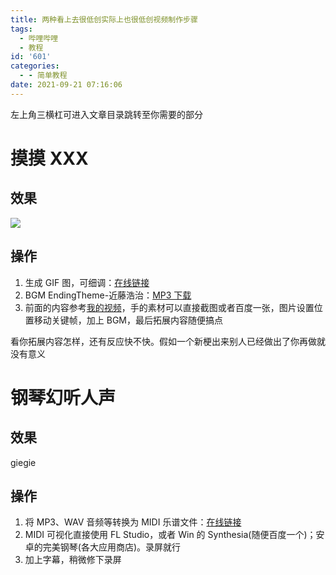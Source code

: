 ```yaml
---
title: 两种看上去很低创实际上也很低创视频制作步骤
tags:
  - 哔哩哔哩
  - 教程
id: '601'
categories:
  - - 简单教程
date: 2021-09-21 07:16:06
---
```


左上角三横杠可进入文章目录跳转至你需要的部分

# 摸摸 XXX

## 效果

![](https://z3.ax1x.com/2021/09/20/4Jmyr9.png)

## 操作

1.  生成 GIF 图，可细调：[在线链接](https://benisland.neocities.org/petpet)
2.  BGM EndingTheme-近藤浩治：[MP3 下载](http://ctpan.jiecs.top/f/32856022-514273873-9984d0)
3.  前面的内容参考[我的视频](https://b23.tv/av889957215)，手的素材可以直接截图或者百度一张，图片设置位置移动关键帧，加上 BGM，最后拓展内容随便搞点

看你拓展内容怎样，还有反应快不快。假如一个新梗出来别人已经做出了你再做就没有意义

# 钢琴幻听人声

## 效果

giegie

## 操作

1.  将 MP3、WAV 音频等转换为 MIDI 乐谱文件：[在线链接](https://www.bearaudiotool.com/zh/mp3-to-midi)
2.  MIDI 可视化直接使用 FL Studio，或者 Win 的 Synthesia(随便百度一个)；安卓的完美钢琴(各大应用商店)。录屏就行
3.  加上字幕，稍微修下录屏